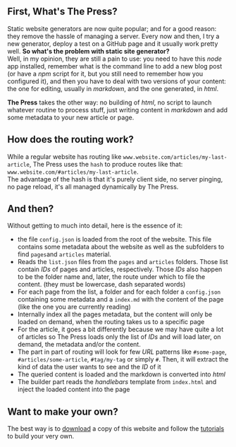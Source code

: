 ## First, What's The Press?
Static website generators are now quite popular; and for a good reason: they remove the hassle of managing a server. Every now and then, I try a new generator, deploy a test on a GitHub page and it usually work pretty well. **So what's the problem with static site generator?**   
Well, in my opinion, they are still a pain to use: you need to have this *node* app installed, remember what is the command line to add a new blog post (or have a *npm* script for it, but you still need to remember how you configured it), and then you have to deal with two versions of your content: the one for editing, usually in *markdown*, and the one generated, in *html*.

**The Press** takes the other way: no building of *html*, no script to launch whatever  routine to process stuff, just writing content in *markdown* and add some metadata to your new article or page.

## How does the routing work?
While a regular website has routing like `www.website.com/articles/my-last-article`, The Press uses the `hash` to produce routes like that: `www.website.com/#articles/my-last-article`.  
The advantage of the hash is that it's purely client side, no server pinging, no page reload,  it's all managed dynamically by The Press.

## And then?
Without getting to much into detail, here is the essence of it:
- the file `config.json` is loaded from the root of the website. This file contains some metadata about the website as well as the subfolders to find `pages`and `articles` material.
- Reads the `list.json` files from the `pages` and `articles` folders. Those list contain *IDs* of pages and articles, respectively. Those *IDs* also happen to be the folder name and, later, the route under which to file the content. (they must be lowercase, dash separated words)
- For each page from the list, a folder and for each folder a `config.json` containing some metadata and a `index.md` with the content of the page (like the one you are currently reading)
- Internally index all the pages metadata, but the content will only be loaded on demand, when the routing takes us to a specific page
- For the article, it goes a bit differently because we may have quite a lot of articles so The Press loads only the list of *IDs* and will load later, on demand, the metadata and/or the content.
- The part in part of routing will look for few *URL* patterns like `#some-page`, `#articles/some-article`, `#tag/my-tag` or simply `#`. Then, it will extract the kind of data the user wants to see and the *ID* of it
- The queried content is loaded and the markdown is converted into *html*
- The builder part reads the *handlebars* template from `index.html` and inject the loaded content into the page

## Want to make your own?
The best way is to [download](https://raw.githubusercontent.com/jonathanlurie/thepress/master/samples/site.zip) a copy of this website and follow the [tutorials](https://thepress.jnth.io/) to build your very own.
